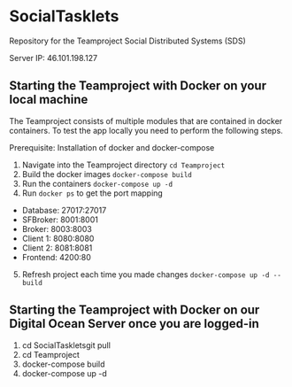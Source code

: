 # SocialTasklets
Repository for the Teamproject Social Distributed Systems (SDS)

Server IP: 46.101.198.127

## Starting the Teamproject with Docker on your local machine
The Teamproject consists of multiple modules that are contained in docker containers.
To test the app locally you need to perform the following steps.

Prerequisite: Installation of docker and docker-compose

1. Navigate into the Teamproject directory `cd Teamproject`
2. Build the docker images `docker-compose build`
3. Run the containers `docker-compose up -d`
4. Run `docker ps` to get the port mapping
- Database: 27017:27017
- SFBroker: 8001:8001
- Broker: 8003:8003
- Client 1: 8080:8080
- Client 2: 8081:8081
- Frontend: 4200:80
5. Refresh project each time you made changes `docker-compose up -d --build`

## Starting the Teamproject with Docker on our Digital Ocean Server once you are logged-in

1. cd SocialTaskletsgit pull
2. cd Teamproject 
3. docker-compose build
4. docker-compose up -d
